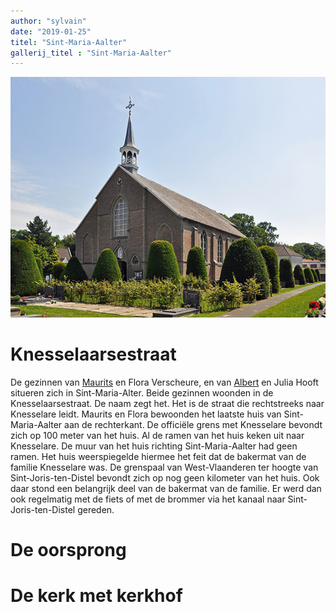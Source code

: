 ```yaml
---
author: "sylvain"
date: "2019-01-25"
titel: "Sint-Maria-Aalter"
gallerij_titel : "Sint-Maria-Aalter"
---
```

![](achtergrond.jpg)

# Knesselaarsestraat

De gezinnen van [Maurits](1916-maurits-de-bleeckere) en Flora Verscheure, en van [Albert](1918-albert-de-bleeckere) en Julia Hooft situeren zich in Sint-Maria-Alter. Beide gezinnen woonden in de Knesselaarsestraat. De naam zegt het. Het is de straat die rechtstreeks naar Knesselare leidt. Maurits en Flora bewoonden het laatste huis van Sint-Maria-Aalter aan de rechterkant. De officiële grens met Knesselare bevondt zich op 100 meter van het huis. Al de ramen van het huis keken uit naar Knesselare. De muur van het huis richting Sint-Maria-Aalter had geen ramen. Het huis weerspiegelde hiermee het feit dat de bakermat van de familie Knesselare was. De grenspaal van West-Vlaanderen ter hoogte van Sint-Joris-ten-Distel bevondt zich op nog geen kilometer van het huis. Ook daar stond een belangrijk deel van de bakermat van de familie. Er werd dan ook regelmatig met de fiets of met de brommer via het kanaal naar Sint-Joris-ten-Distel gereden.   

# De oorsprong


# De kerk met kerkhof

